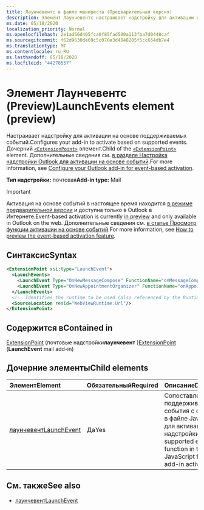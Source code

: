 ```yaml
---
title: Лаунчевентс в файле манифеста (Предварительная версия)
description: Элемент Лаунчевентс настраивает надстройку для активации на основе поддерживаемых событий.
ms.date: 05/18/2020
localization_priority: Normal
ms.openlocfilehash: 2e1ad56d405fca0f85fad500a113fba7d0448caf
ms.sourcegitcommit: f62d9630de69c5c070e3d4048205f5cc654db7e4
ms.translationtype: MT
ms.contentlocale: ru-RU
ms.lasthandoff: 05/18/2020
ms.locfileid: "44278557"
---
```

# <a name="launchevents-element-preview"></a><span data-ttu-id="e5c62-103">Элемент Лаунчевентс (Preview)</span><span class="sxs-lookup"><span data-stu-id="e5c62-103">LaunchEvents element (preview)</span></span>

<span data-ttu-id="e5c62-104">Настраивает надстройку для активации на основе поддерживаемых событий.</span><span class="sxs-lookup"><span data-stu-id="e5c62-104">Configures your add-in to activate based on supported events.</span></span> <span data-ttu-id="e5c62-105">Дочерний [`<ExtensionPoint>`](extensionpoint.md) элемент.</span><span class="sxs-lookup"><span data-stu-id="e5c62-105">Child of the [`<ExtensionPoint>`](extensionpoint.md) element.</span></span> <span data-ttu-id="e5c62-106">Дополнительные сведения см. [в разделе Настройка надстройки Outlook для активации на основе событий](../../outlook/autolaunch.md).</span><span class="sxs-lookup"><span data-stu-id="e5c62-106">For more information, see [Configure your Outlook add-in for event-based activation](../../outlook/autolaunch.md).</span></span>

<span data-ttu-id="e5c62-107">**Тип надстройки:** почтовая</span><span class="sxs-lookup"><span data-stu-id="e5c62-107">**Add-in type:** Mail</span></span>

> [!IMPORTANT]
> <span data-ttu-id="e5c62-108">Активация на основе событий в настоящее время находится [в режиме предварительной версии](../../reference/objectmodel/preview-requirement-set/outlook-requirement-set-preview.md) и доступна только в Outlook в Интернете.</span><span class="sxs-lookup"><span data-stu-id="e5c62-108">Event-based activation is currently [in preview](../../reference/objectmodel/preview-requirement-set/outlook-requirement-set-preview.md) and only available in Outlook on the web.</span></span> <span data-ttu-id="e5c62-109">Дополнительные сведения см. [в статье Просмотр функции активации на основе событий](../../outlook/autolaunch.md#how-to-preview-the-event-based-activation-feature).</span><span class="sxs-lookup"><span data-stu-id="e5c62-109">For more information, see [How to preview the event-based activation feature](../../outlook/autolaunch.md#how-to-preview-the-event-based-activation-feature).</span></span>

## <a name="syntax"></a><span data-ttu-id="e5c62-110">Синтаксис</span><span class="sxs-lookup"><span data-stu-id="e5c62-110">Syntax</span></span>

```XML
<ExtensionPoint xsi:type="LaunchEvent">
  <LaunchEvents>
    <LaunchEvent Type="OnNewMessageCompose" FunctionName="onMessageComposeHandler"/>
    <LaunchEvent Type="OnNewAppointmentOrganizer" FunctionName="onAppointmentComposeHandler"/>
  </LaunchEvents>
  <!-- Identifies the runtime to be used (also referenced by the Runtime element). -->
  <SourceLocation resid="WebViewRuntime.Url"/>
</ExtensionPoint>
```

## <a name="contained-in"></a><span data-ttu-id="e5c62-111">Содержится в</span><span class="sxs-lookup"><span data-stu-id="e5c62-111">Contained in</span></span>

<span data-ttu-id="e5c62-112">[ExtensionPoint](extensionpoint.md) (почтовые надстройки**лаунчевент** )</span><span class="sxs-lookup"><span data-stu-id="e5c62-112">[ExtensionPoint](extensionpoint.md) (**LaunchEvent** mail add-in)</span></span>

## <a name="child-elements"></a><span data-ttu-id="e5c62-113">Дочерние элементы</span><span class="sxs-lookup"><span data-stu-id="e5c62-113">Child elements</span></span>

|  <span data-ttu-id="e5c62-114">Элемент</span><span class="sxs-lookup"><span data-stu-id="e5c62-114">Element</span></span> |  <span data-ttu-id="e5c62-115">Обязательный</span><span class="sxs-lookup"><span data-stu-id="e5c62-115">Required</span></span>  |  <span data-ttu-id="e5c62-116">Описание</span><span class="sxs-lookup"><span data-stu-id="e5c62-116">Description</span></span>  |
|:-----|:-----|:-----|
| [<span data-ttu-id="e5c62-117">лаунчевент</span><span class="sxs-lookup"><span data-stu-id="e5c62-117">LaunchEvent</span></span>](launchevent.md) | <span data-ttu-id="e5c62-118">Да</span><span class="sxs-lookup"><span data-stu-id="e5c62-118">Yes</span></span> |  <span data-ttu-id="e5c62-119">Сопоставление поддерживаемого события с функцией в файле JavaScript для активации надстройки.</span><span class="sxs-lookup"><span data-stu-id="e5c62-119">Map supported event to its function in the JavaScript file for add-in activation.</span></span> |

## <a name="see-also"></a><span data-ttu-id="e5c62-120">См. также</span><span class="sxs-lookup"><span data-stu-id="e5c62-120">See also</span></span>

- [<span data-ttu-id="e5c62-121">лаунчевент</span><span class="sxs-lookup"><span data-stu-id="e5c62-121">LaunchEvent</span></span>](launchevent.md)
